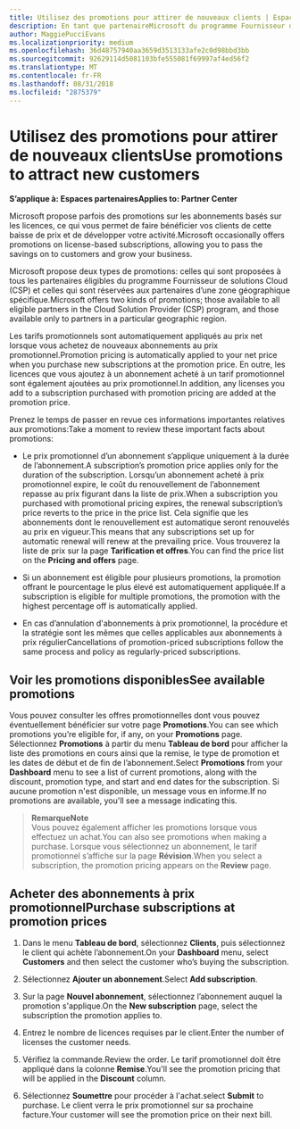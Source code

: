 ```yaml
---
title: Utilisez des promotions pour attirer de nouveaux clients | Espace partenaires
description: En tant que partenaireMicrosoft du programme Fournisseur de solutions Cloud, vous pouvez acheter des abonnements à un tarif promotionnel et en faire bénéficier vos clients.
author: MaggiePucciEvans
ms.localizationpriority: medium
ms.openlocfilehash: 36d48757940aa3659d3513133afe2c0d98bbd3bb
ms.sourcegitcommit: 92629114d5081103bfe555081f69997af4ed56f2
ms.translationtype: MT
ms.contentlocale: fr-FR
ms.lasthandoff: 08/31/2018
ms.locfileid: "2875379"
---
```

# <a name="use-promotions-to-attract-new-customers"></a><span data-ttu-id="1f25b-103">Utilisez des promotions pour attirer de nouveaux clients</span><span class="sxs-lookup"><span data-stu-id="1f25b-103">Use promotions to attract new customers</span></span>  

**<span data-ttu-id="1f25b-104">S’applique à: Espaces partenaires</span><span class="sxs-lookup"><span data-stu-id="1f25b-104">Applies to: Partner Center</span></span>**

<!--[FWLink: https://go.microsoft.com/fwlink/?linkid=852469]-->

<span data-ttu-id="1f25b-105">Microsoft propose parfois des promotions sur les abonnements basés sur les licences, ce qui vous permet de faire bénéficier vos clients de cette baisse de prix et de développer votre activité.</span><span class="sxs-lookup"><span data-stu-id="1f25b-105">Microsoft occasionally offers promotions on license-based subscriptions, allowing you to pass the savings on to customers and grow your business.</span></span> 

<span data-ttu-id="1f25b-106">Microsoft propose deux types de promotions: celles qui sont proposées à tous les partenaires éligibles du programme Fournisseur de solutions Cloud (CSP) et celles qui sont réservées aux partenaires d’une zone géographique spécifique.</span><span class="sxs-lookup"><span data-stu-id="1f25b-106">Microsoft offers two kinds of promotions; those available to all eligible partners in the Cloud Solution Provider (CSP) program, and those available only to partners in a particular geographic region.</span></span>

<span data-ttu-id="1f25b-107">Les tarifs promotionnels sont automatiquement appliqués au prix net lorsque vous achetez de nouveaux abonnements au prix promotionnel.</span><span class="sxs-lookup"><span data-stu-id="1f25b-107">Promotion pricing is automatically applied to your net price when you purchase new subscriptions at the promotion price.</span></span> <span data-ttu-id="1f25b-108">En outre, les licences que vous ajoutez à un abonnement acheté à un tarif promotionnel sont également ajoutées au prix promotionnel.</span><span class="sxs-lookup"><span data-stu-id="1f25b-108">In addition, any licenses you add to a subscription purchased with promotion pricing are added at the promotion price.</span></span> 

<span data-ttu-id="1f25b-109">Prenez le temps de passer en revue ces informations importantes relatives aux promotions:</span><span class="sxs-lookup"><span data-stu-id="1f25b-109">Take a moment to review these important facts about promotions:</span></span>

-   <span data-ttu-id="1f25b-110">Le prix promotionnel d’un abonnement s’applique uniquement à la durée de l’abonnement.</span><span class="sxs-lookup"><span data-stu-id="1f25b-110">A subscription’s promotion price applies only for the duration of the subscription.</span></span> <span data-ttu-id="1f25b-111">Lorsqu’un abonnement acheté à prix promotionnel expire, le coût du renouvellement de l’abonnement repasse au prix figurant dans la liste de prix.</span><span class="sxs-lookup"><span data-stu-id="1f25b-111">When a subscription you purchased with promotional pricing expires, the renewal subscription’s price reverts to the price in the price list.</span></span> <span data-ttu-id="1f25b-112">Cela signifie que les abonnements dont le renouvellement est automatique seront renouvelés au prix en vigueur.</span><span class="sxs-lookup"><span data-stu-id="1f25b-112">This means that any subscriptions set up for automatic renewal will renew at the prevailing price.</span></span> <span data-ttu-id="1f25b-113">Vous trouverez la liste de prix sur la page **Tarification et offres**.</span><span class="sxs-lookup"><span data-stu-id="1f25b-113">You can find the price list on the **Pricing and offers** page.</span></span> 

-   <span data-ttu-id="1f25b-114">Si un abonnement est éligible pour plusieurs promotions, la promotion offrant le pourcentage le plus élevé est automatiquement appliquée.</span><span class="sxs-lookup"><span data-stu-id="1f25b-114">If a subscription is eligible for multiple promotions, the promotion with the highest percentage off is automatically applied.</span></span>

-   <span data-ttu-id="1f25b-115">En cas d’annulation d'abonnements à prix promotionnel, la procédure et la stratégie sont les mêmes que celles applicables aux abonnements à prix régulier</span><span class="sxs-lookup"><span data-stu-id="1f25b-115">Cancellations of promotion-priced subscriptions follow the same process and policy as regularly-priced subscriptions.</span></span>

## <a name="see-available-promotions"></a><span data-ttu-id="1f25b-116">Voir les promotions disponibles</span><span class="sxs-lookup"><span data-stu-id="1f25b-116">See available promotions</span></span>

<span data-ttu-id="1f25b-117">Vous pouvez consulter les offres promotionnelles dont vous pouvez éventuellement bénéficier sur votre page **Promotions**.</span><span class="sxs-lookup"><span data-stu-id="1f25b-117">You can see which promotions you’re eligible for, if any, on your **Promotions** page.</span></span> <span data-ttu-id="1f25b-118">Sélectionnez **Promotions** à partir du menu **Tableau de bord** pour afficher la liste des promotions en cours ainsi que la remise, le type de promotion et les dates de début et de fin de l’abonnement.</span><span class="sxs-lookup"><span data-stu-id="1f25b-118">Select **Promotions** from your **Dashboard** menu to see a list of current promotions, along with the discount, promotion type, and start and end dates for the subscription.</span></span> <span data-ttu-id="1f25b-119">Si aucune promotion n'est disponible, un message vous en informe.</span><span class="sxs-lookup"><span data-stu-id="1f25b-119">If no promotions are available, you'll see a message indicating this.</span></span> 

>**<span data-ttu-id="1f25b-120">Remarque</span><span class="sxs-lookup"><span data-stu-id="1f25b-120">Note</span></span>**<br>
<span data-ttu-id="1f25b-121">Vous pouvez également afficher les promotions lorsque vous effectuez un achat.</span><span class="sxs-lookup"><span data-stu-id="1f25b-121">You can also see promotions when making a purchase.</span></span> <span data-ttu-id="1f25b-122">Lorsque vous sélectionnez un abonnement, le tarif promotionnel s’affiche sur la page **Révision**.</span><span class="sxs-lookup"><span data-stu-id="1f25b-122">When you select a subscription, the promotion pricing appears on the **Review** page.</span></span>

## <a name="purchase-subscriptions-at-promotion-prices"></a><span data-ttu-id="1f25b-123">Acheter des abonnements à prix promotionnel</span><span class="sxs-lookup"><span data-stu-id="1f25b-123">Purchase subscriptions at promotion prices</span></span>

1. <span data-ttu-id="1f25b-124">Dans le menu **Tableau de bord**, sélectionnez **Clients**, puis sélectionnez le client qui achète l’abonnement.</span><span class="sxs-lookup"><span data-stu-id="1f25b-124">On your **Dashboard** menu, select **Customers** and then select the customer who’s buying the subscription.</span></span> 

2. <span data-ttu-id="1f25b-125">Sélectionnez **Ajouter un abonnement**.</span><span class="sxs-lookup"><span data-stu-id="1f25b-125">Select **Add subscription**.</span></span>

3. <span data-ttu-id="1f25b-126">Sur la page **Nouvel abonnement**, sélectionnez l’abonnement auquel la promotion s'applique.</span><span class="sxs-lookup"><span data-stu-id="1f25b-126">On the **New subscription** page, select the subscription the promotion applies to.</span></span>

4. <span data-ttu-id="1f25b-127">Entrez le nombre de licences requises par le client.</span><span class="sxs-lookup"><span data-stu-id="1f25b-127">Enter the number of licenses the customer needs.</span></span> 

5. <span data-ttu-id="1f25b-128">Vérifiez la commande.</span><span class="sxs-lookup"><span data-stu-id="1f25b-128">Review the order.</span></span> <span data-ttu-id="1f25b-129">Le tarif promotionnel doit être appliqué dans la colonne **Remise**.</span><span class="sxs-lookup"><span data-stu-id="1f25b-129">You'll see the promotion pricing that will be applied in the **Discount** column.</span></span>  

6.  <span data-ttu-id="1f25b-130">Sélectionnez **Soumettre** pour procéder à l'achat.</span><span class="sxs-lookup"><span data-stu-id="1f25b-130">select **Submit** to purchase.</span></span> <span data-ttu-id="1f25b-131">Le client verra le prix promotionnel sur sa prochaine facture.</span><span class="sxs-lookup"><span data-stu-id="1f25b-131">Your customer will see the promotion price on their next bill.</span></span>  



